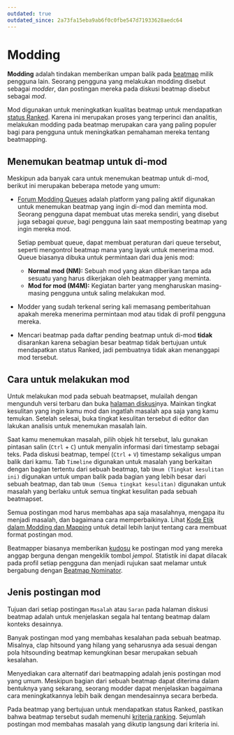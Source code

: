```yaml
---
outdated: true
outdated_since: 2a73fa15eba9ab6f0c0fbe547d71933628aedc64
---
```


# Modding

**Modding** adalah tindakan memberikan umpan balik pada [beatmap](/wiki/Beatmap) milik pengguna lain. Seorang pengguna yang melakukan modding disebut sebagai *modder*, dan postingan mereka pada diskusi beatmap disebut sebagai *mod*.

Mod digunakan untuk meningkatkan kualitas beatmap untuk mendapatkan [status Ranked](/wiki/Beatmap/Category#ranked). Karena ini merupakan proses yang terperinci dan analitis, melakukan modding pada beatmap merupakan cara yang paling populer bagi para pengguna untuk meningkatkan pemahaman mereka tentang beatmapping.

## Menemukan beatmap untuk di-mod

Meskipun ada banyak cara untuk menemukan beatmap untuk di-mod, berikut ini merupakan beberapa metode yang umum:

- [Forum Modding Queues](https://osu.ppy.sh/community/forums/60) adalah platform yang paling aktif digunakan untuk menemukan beatmap yang ingin di-mod dan meminta mod. Seorang pengguna dapat membuat utas mereka sendiri, yang disebut juga sebagai *queue*, bagi pengguna lain saat memposting beatmap yang ingin mereka mod.

  Setiap pembuat queue, dapat membuat peraturan dari queue tersebut, seperti mengontrol beatmap mana yang layak untuk menerima mod. Queue biasanya dibuka untuk permintaan dari dua jenis mod:

  - **Normal mod (NM):** Sebuah mod yang akan diberikan tanpa ada sesuatu yang harus dikerjakan oleh beatmapper yang meminta.
  - **Mod for mod (M4M):** Kegiatan barter yang mengharuskan masing-masing pengguna untuk saling melakukan mod.

- Modder yang sudah terkenal sering kali memasang pemberitahuan apakah mereka menerima permintaan mod atau tidak di profil pengguna mereka.

- Mencari beatmap pada daftar pending beatmap untuk di-mod **tidak** disarankan karena sebagian besar beatmap tidak bertujuan untuk mendapatkan status Ranked, jadi pembuatnya tidak akan menanggapi mod tersebut.

## Cara untuk melakukan mod

Untuk melakukan mod pada sebuah beatmapset, mulailah dengan mengunduh versi terbaru dan buka [halaman diskusi](/wiki/Beatmap_Discussion)nya. Mainkan tingkat kesulitan yang ingin kamu mod dan ingatlah masalah apa saja yang kamu temukan. Setelah selesai, buka tingkat kesulitan tersebut di editor dan lakukan analisis untuk menemukan masalah lain.

Saat kamu menemukan masalah, pilih objek hit tersebut, lalu gunakan pintasan salin (`Ctrl` + `C`) untuk menyalin informasi dari timestamp sebagai teks. Pada diskusi beatmap, tempel (`Ctrl` + `V`) timestamp sekaligus umpan balik dari kamu. Tab `Timeline` digunakan untuk masalah yang berkaitan dengan bagian tertentu dari sebuah beatmap, tab `Umum (Tingkat kesulitan ini)` digunakan untuk umpan balik pada bagian yang lebih besar dari sebuah beatmap, dan tab `Umum (Semua tingkat kesulitan)` digunakan untuk masalah yang berlaku untuk semua tingkat kesulitan pada sebuah beatmapset.

Semua postingan mod harus membahas apa saja masalahnya, mengapa itu menjadi masalah, dan bagaimana cara memperbaikinya. Lihat [Kode Etik dalam Modding dan Mapping](/wiki/Rules/Code_of_Conduct_for_Modding_and_Mapping#membuat-postingan-mod) untuk detail lebih lanjut tentang cara membuat format postingan mod.

Beatmapper biasanya memberikan [kudosu](/wiki/Glossary#kudosu!) ke postingan mod yang mereka anggap berguna dengan mengeklik tombol *jempol*. Statistik ini dapat dilacak pada profil setiap pengguna dan menjadi rujukan saat melamar untuk bergabung dengan [Beatmap Nominator](/wiki/People/The_Team/Beatmap_Nominators).

## Jenis postingan mod

Tujuan dari setiap postingan `Masalah` atau `Saran` pada halaman diskusi beatmap adalah untuk menjelaskan segala hal tentang beatmap dalam konteks desainnya.

Banyak postingan mod yang membahas kesalahan pada sebuah beatmap. Misalnya, clap hitsound yang hilang yang seharusnya ada sesuai dengan pola hitsounding beatmap kemungkinan besar merupakan sebuah kesalahan.

Menyediakan cara alternatif dari beatmapping adalah jenis postingan mod yang umum. Meskipun bagian dari sebuah beatmap dapat diterima dalam bentuknya yang sekarang, seorang modder dapat menjelaskan bagaimana cara meningkatkannya lebih baik dengan mendesainnya secara berbeda.

Pada beatmap yang bertujuan untuk mendapatkan status Ranked, pastikan bahwa beatmap tersebut sudah memenuhi [kriteria ranking](/wiki/Ranking_Criteria). Sejumlah postingan mod membahas masalah yang dikutip langsung dari kriteria ini.
